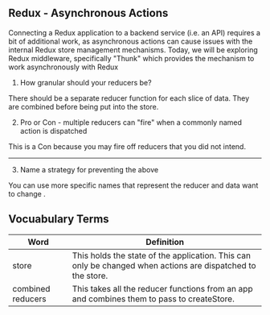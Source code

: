 ## Redux - Asynchronous Actions

Connecting a Redux application to a backend service (i.e. an API) requires a bit of additional work, as asynchronous actions can cause issues with the internal Redux store management mechanisms. Today, we will be exploring Redux middleware, specifically "Thunk" which provides the mechanism to work asynchronously with Redux

1. How granular should your reducers be?

There should be a separate reducer function for each slice of data. They are combined before being put into the store.

2. Pro or Con - multiple reducers can "fire" when a commonly named action is dispatched

This is a Con because you may fire off reducers that you did not intend.

---

3. Name a strategy for preventing the above

You can use more specific names that represent the reducer and data want to change .

## Vocuabulary Terms

| Word              | Definition                                                                                                  |
| ----------------- | ----------------------------------------------------------------------------------------------------------- |
| store             | This holds the state of the application. This can only be changed when actions are dispatched to the store. |
| combined reducers | This takes all the reducer functions from an app and combines them to pass to createStore.                  |
